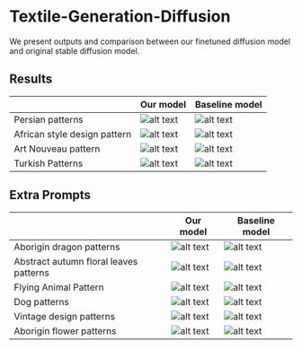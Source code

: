 # Textile-Generation-Diffusion
We present outputs and comparison between our finetuned diffusion model and original stable diffusion model.
## Results

|  |  Our model | Baseline model  |
|---|---|---|
| Persian patterns |  ![alt text](https://drive.google.com/uc?export=view&id=16gPLua9RqeLKlpU28MBni3BF2sQByIME) | ![alt text](https://drive.google.com/uc?export=view&id=1jkgRx9tXPBnSKAsqPuTDbUfSxS2L4-BC)|
| African style design pattern | ![alt text](https://drive.google.com/uc?export=view&id=1acWANSmvM-YWa2nH9Vm0IJB1iFLUIyQD)  |  ![alt text](https://drive.google.com/uc?export=view&id=1MPDdkJyZm329jwinABQNx7hDn80nGm6i) |  
| Art Nouveau pattern | ![alt text](https://drive.google.com/uc?export=view&id=1GNlgD8NZFwByq1AR4cMDD1LCco6eHzXL)  |![alt text](https://drive.google.com/uc?export=view&id=1tdNykahn6LHnVGaMFaCbHs5ddelZobPX)      |
|  Turkish Patterns | ![alt text](https://drive.google.com/uc?export=view&id=1iGS3QJ_238sWlvJ90gXVlGPHxDopeoas)  |  ![alt text](https://drive.google.com/uc?export=view&id=1ZvOLuesZjmZZs1dXCkFhsHZnKh0DEqr7)   |

## Extra Prompts 

|  |  Our model | Baseline model  |
|---|---|---|
| Aborigin dragon patterns | ![alt text](https://drive.google.com/uc?export=view&id=1fQNeX60AHZGJVm1JAQtkm6eBMguYneb-) | ![alt text](https://drive.google.com/uc?export=view&id=1wGSU4dnGI6cbE0hUl0kTpO60lD1YPAvR) |
| Abstract autumn floral leaves patterns | ![alt text](https://drive.google.com/uc?export=view&id=1Vs-wUuuaYmyoydGUn-srDA7jDwsXUejs)  | ![alt text](https://drive.google.com/uc?export=view&id=1zZ260rodTfImrNJxWz1sEMj55JVc3_Fi) |
| Flying Animal Pattern |  ![alt text](https://drive.google.com/uc?export=view&id=1Kvrtnm5FAjcj0Gc3lywjh1PQ19wdoImn) |  ![alt text](https://drive.google.com/uc?export=view&id=1PadSQGQ9nBK4E00ILbFm0QYVHCOC1csM) |
| Dog patterns |  ![alt text](https://drive.google.com/uc?export=view&id=1B7UpDo5RVeGoHKmrSnc5RROW3tHIde2w) | ![alt text](https://drive.google.com/uc?export=view&id=1hyMYHVNrgZ8FwC4AhtSeVUkRKgMVGbqF)  |
| Vintage design patterns | ![alt text](https://drive.google.com/uc?export=view&id=1fSDqyqlyPzHPasGeMNfUmirjpQejMrlN)  |![alt text](https://drive.google.com/uc?export=view&id=1kS9Z3r696zICi22zTUXW2sceOBJSs9CD)   |
| Aborigin flower patterns| ![alt text](https://drive.google.com/uc?export=view&id=1v6wi6DHM-3-FVIF4xfdnf3XsjJzuaplX)  | ![alt text](https://drive.google.com/uc?export=view&id=1lx_WVuS1f2HGdn6RAUiyzftnZw_wro1B)|
